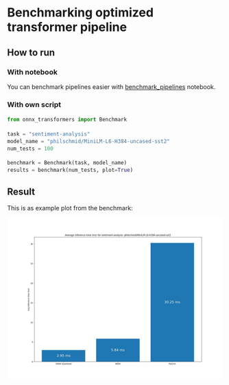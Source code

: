 # Benchmarking optimized transformer pipeline

## How to run

### With notebook

You can benchmark pipelines easier with [benchmark_pipelines](./notebooks/benchmark_pipelines.ipynb) notebook.

### With own script

```python
from onnx_transformers import Benchmark

task = "sentiment-analysis"
model_name = "philschmid/MiniLM-L6-H384-uncased-sst2"
num_tests = 100

benchmark = Benchmark(task, model_name)
results = benchmark(num_tests, plot=True)
```

## Result

This is as example plot from the benchmark:

![Resulting plot](result.jpg "Resulting plot")
